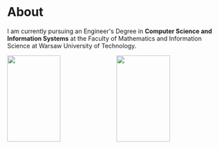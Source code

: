 # About
I am currently pursuing an Engineer's Degree in **Computer Science and Information Systems** at the Faculty of Mathematics and Information Science at Warsaw University of Technology.

<span>
  <img height=200 width="49.5%" align="center" src="https://github-readme-stats.vercel.app/api?username=mslup&show_icons=true&theme=dracula&rank_icon=github" />
</span>
<span>
  <img height=200 width="49.5%" align="center" src="https://github-readme-stats.vercel.app/api/top-langs/?username=mslup&layout=compact&theme=dracula" />
</span>
